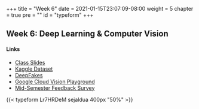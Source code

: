 +++
title = "Week 6"
date = 2021-01-15T23:07:09-08:00
weight = 5
chapter = true
pre = "<b></b>"
id = "typeform"
+++

## Week 6: Deep Learning & Computer Vision

#### Links
  - [Class Slides](https://docs.google.com/presentation/d/1ygzXLjbZxqpVxqgtJVJq5L2NDqWd6ucRcSdaAipgaAw/edit#slide=id.g35f391192_00)
  - [Kaggle Dataset](https://www.kaggle.com/ciplab/real-and-fake-face-detection)
  - [DeepFakes](https://www.youtube.com/watch?v=C8FO0P2a3dA)
  - [Google Cloud Vision Playground](https://cloud.google.com/vision/docs/drag-and-drop)
  - [Mid-Semester Feedback Survey](https://sejaldua.typeform.com/to/Lr7HRDeM)
  <!-- - [Demo]() -->

{{< typeform Lr7HRDeM sejaldua 400px "50%" >}}
